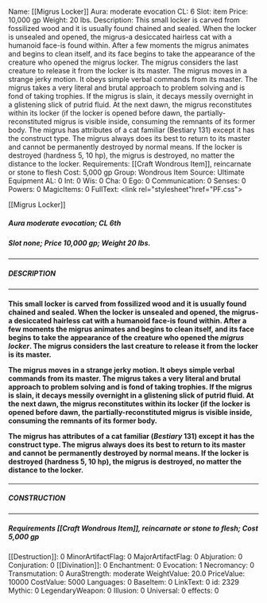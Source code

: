 Name: [[Migrus Locker]]
Aura: moderate evocation
CL: 6
Slot: item
Price: 10,000 gp
Weight: 20 lbs.
Description: This small locker is carved from fossilized wood and it is usually found chained and sealed. When the locker is unsealed and opened, the migrus-a desiccated hairless cat with a humanoid face-is found within. After a few moments the migrus animates and begins to clean itself, and its face begins to take the appearance of the creature who opened the migrus locker. The migrus considers the last creature to release it from the locker is its master. The migrus moves in a strange jerky motion. It obeys simple verbal commands from its master. The migrus takes a very literal and brutal approach to problem solving and is fond of taking trophies. If the migrus is slain, it decays messily overnight in a glistening slick of putrid fluid. At the next dawn, the migrus reconstitutes within its locker (if the locker is opened before dawn, the partially-reconstituted migrus is visible inside, consuming the remnants of its former body. The migrus has attributes of a cat familiar (Bestiary 131) except it has the construct type. The migrus always does its best to return to its master and cannot be permanently destroyed by normal means. If the locker is destroyed (hardness 5, 10 hp), the migrus is destroyed, no matter the distance to the locker.
Requirements: [[Craft Wondrous Item]], reincarnate or stone to flesh
Cost: 5,000 gp
Group: Wondrous Item
Source: Ultimate Equipment
AL: 0
Int: 0
Wis: 0
Cha: 0
Ego: 0
Communication: 0
Senses: 0
Powers: 0
MagicItems: 0
FullText: <link rel="stylesheet"href="PF.css"><div class="heading"><p class="alignleft">[[Migrus Locker]]</p><div style="clear: both;"></div></div><div><h5><b>Aura </b>moderate evocation; <b>CL </b>6th</h5><h5><b>Slot </b>none; <b>Price </b>10,000 gp; <b>Weight </b>20 lbs.</h5></div><hr/><div><h5><b>DESCRIPTION</b></h5></div><hr/><div><h4><p>This small locker is carved from fossilized wood and it is usually found chained and sealed. When the locker is unsealed and opened, the migrus-a desiccated hairless cat with a humanoid face-is found within. After a few moments the migrus animates and begins to clean itself, and its face begins to take the appearance of the creature who opened the <i>migrus locker</i>. The migrus considers the last creature to release it from the locker is its master. </p><p>The migrus moves in a strange jerky motion. It obeys simple verbal commands from its master. The migrus takes a very literal and brutal approach to problem solving and is fond of taking trophies. If the migrus is slain, it decays messily overnight in a glistening slick of putrid fluid. At the next dawn, the migrus reconstitutes within its locker (if the locker is opened before dawn, the partially-reconstituted migrus is visible inside, consuming the remnants of its former body. </p><p>The migrus has attributes of a cat familiar (<i>Bestiary</i> 131) except it has the construct type. The migrus always does its best to return to its master and cannot be permanently destroyed by normal means. If the locker is destroyed (hardness 5, 10 hp), the migrus is destroyed, no matter the distance to the locker.</p></h4></div><hr/><div><h5><b>CONSTRUCTION</b></h5></div><hr/><div><h5><b>Requirements </b>[[Craft Wondrous Item]], <i>reincarnate or stone to flesh</i>; <b>Cost </b>5,000 gp</h5></div>
[[Destruction]]: 0
MinorArtifactFlag: 0
MajorArtifactFlag: 0
Abjuration: 0
Conjuration: 0
[[Divination]]: 0
Enchantment: 0
Evocation: 1
Necromancy: 0
Transmutation: 0
AuraStrength: moderate
WeightValue: 20.0
PriceValue: 10000
CostValue: 5000
Languages: 0
BaseItem: 0
LinkText: 0
id: 2329
Mythic: 0
LegendaryWeapon: 0
Illusion: 0
Universal: 0
effects: 0

